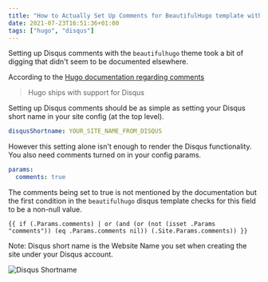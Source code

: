 ```yaml
---
title: "How to Actually Set Up Comments for BeautifulHugo template with Disqus"
date: 2021-07-23T16:51:36+01:00
tags: ["hugo", "disqus"]
---
```


Setting up Disqus comments with the `beautifulhugo` theme took a bit of digging that didn't seem to be documented elsewhere.

<!--more-->

According to the [Hugo documentation regarding comments](https://gohugo.io/content-management/comments/)

> Hugo ships with support for Disqus

Setting up Disqus comments should be as simple as setting your Disqus short name in your site config (at the top level).

```yaml
disqusShortname: YOUR_SITE_NAME_FROM_DISQUS
```

However this setting alone isn't enough to render the Disqus functionality. You also need comments turned on in your config params.

```yaml
params:
  comments: true
```

The comments being set to true is not mentioned by the documentation but the first condition in the `beautifulhugo` disqus template checks for this field to be a non-null value.

```
{{ if (.Params.comments) | or (and (or (not (isset .Params "comments")) (eq .Params.comments nil)) (.Site.Params.comments)) }}
```

Note: Disqus short name is the Website Name you set when creating the site under your Disqus account.

![Disqus Shortname](/img/assets/disqus-shortname.png)
